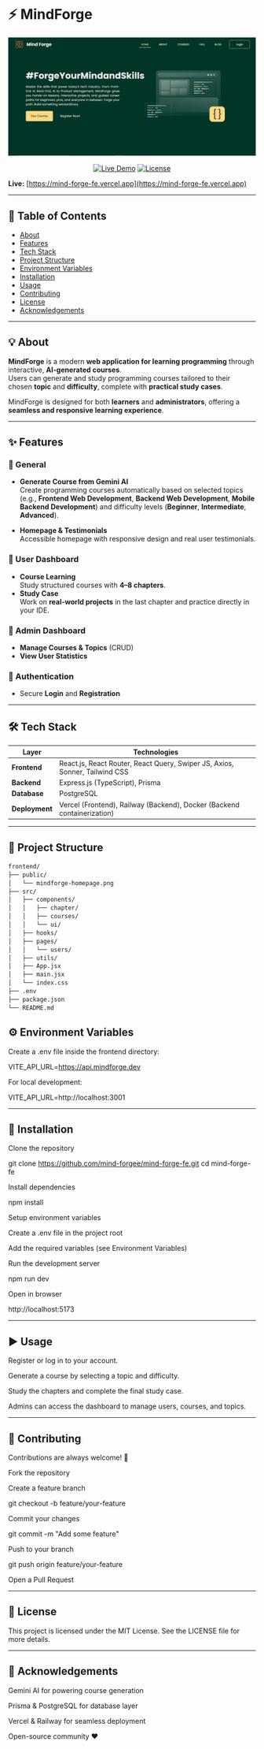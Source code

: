# ⚡ MindForge

![MindForge Homepage](./public/images/mindforge.png)

<p align="center">
  <a href="https://mind-forge-fe.vercel.app"><img src="https://img.shields.io/badge/Live%20Demo-online-green?style=for-the-badge&logo=vercel" alt="Live Demo"></a>
  <a href="https://github.com/mind-forgee/mind-forge-fe/blob/main/LICENSE"><img src="https://img.shields.io/badge/License-MIT-blue?style=for-the-badge" alt="License"></a>
</p>

**Live:** [https://mind-forge-fe.vercel.app](https://mind-forge-fe.vercel.app)

---

## 📑 Table of Contents
- [About](#about)
- [Features](#features)
- [Tech Stack](#tech-stack)
- [Project Structure](#project-structure)
- [Environment Variables](#environment-variables)
- [Installation](#installation)
- [Usage](#usage)
- [Contributing](#contributing)
- [License](#license)
- [Acknowledgements](#acknowledgements)

---

## 💡 About

**MindForge** is a modern **web application for learning programming** through interactive, **AI-generated courses**.  
Users can generate and study programming courses tailored to their chosen **topic** and **difficulty**, complete with **practical study cases**.  

MindForge is designed for both **learners** and **administrators**, offering a **seamless and responsive learning experience**.

---

## ✨ Features

### 🔹 General
- **Generate Course from Gemini AI**  
  Create programming courses automatically based on selected topics (e.g., **Frontend Web Development**, **Backend Web Development**, **Mobile Backend Development**) and difficulty levels (**Beginner**, **Intermediate**, **Advanced**).

- **Homepage & Testimonials**  
  Accessible homepage with responsive design and real user testimonials.

### 🔹 User Dashboard
- **Course Learning**  
  Study structured courses with **4–8 chapters**.
- **Study Case**  
  Work on **real-world projects** in the last chapter and practice directly in your IDE.

### 🔹 Admin Dashboard
- **Manage Courses & Topics** (CRUD)
- **View User Statistics**

### 🔹 Authentication
- Secure **Login** and **Registration**

---

## 🛠 Tech Stack

| Layer        | Technologies |
|--------------|--------------|
| **Frontend** | React.js, React Router, React Query, Swiper JS, Axios, Sonner, Tailwind CSS |
| **Backend**  | Express.js (TypeScript), Prisma |
| **Database** | PostgreSQL |
| **Deployment** | Vercel (Frontend), Railway (Backend), Docker (Backend containerization) |

---

## 📂 Project Structure

```bash
frontend/
├── public/
│   └── mindforge-homepage.png
├── src/
│   ├── components/
│   │   ├── chapter/
│   │   ├── courses/
│   │   └── ui/
│   ├── hooks/
│   ├── pages/
│   │   └── users/
│   ├── utils/
│   ├── App.jsx
│   ├── main.jsx
│   └── index.css
├── .env
├── package.json
└── README.md

```

## ⚙️ Environment Variables

Create a .env file inside the frontend directory:

VITE_API_URL=https://api.mindforge.dev


For local development:

VITE_API_URL=http://localhost:3001

---

## 🚀 Installation

Clone the repository

git clone https://github.com/mind-forgee/mind-forge-fe.git
cd mind-forge-fe


Install dependencies

npm install


Setup environment variables

Create a .env file in the project root

Add the required variables (see Environment Variables)

Run the development server

npm run dev


Open in browser

http://localhost:5173

---

## ▶️ Usage

Register or log in to your account.

Generate a course by selecting a topic and difficulty.

Study the chapters and complete the final study case.

Admins can access the dashboard to manage users, courses, and topics.

---

## 🤝 Contributing

Contributions are always welcome! 🚀

Fork the repository

Create a feature branch

git checkout -b feature/your-feature


Commit your changes

git commit -m "Add some feature"


Push to your branch

git push origin feature/your-feature


Open a Pull Request

---

## 📄 License

This project is licensed under the MIT License.
See the LICENSE
 file for more details.

 ---

## 🌟 Acknowledgements

Gemini AI
 for powering course generation

Prisma & PostgreSQL
 for database layer

Vercel & Railway
 for seamless deployment

Open-source community ❤️
